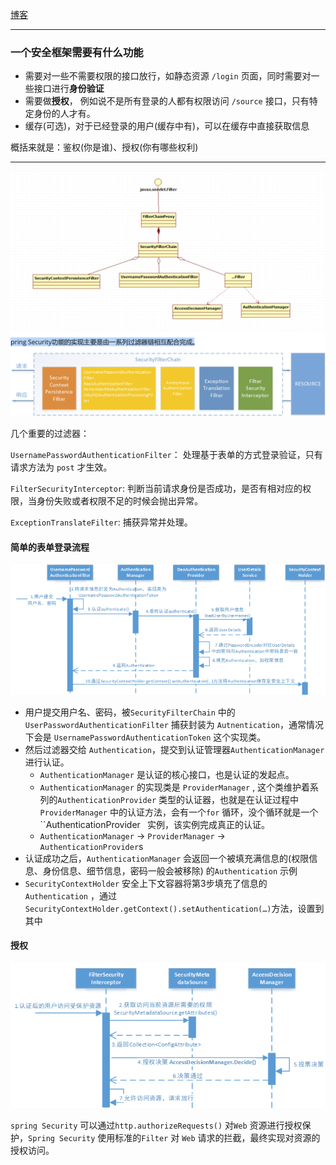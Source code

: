 [博客](https://www.cnblogs.com/zyly/p/12286285.html#_label5)

---

### 一个安全框架需要有什么功能

* 需要对一些不需要权限的接口放行，如静态资源 `/login` 页面，同时需要对一些接口进行**身份验证**
* 需要做**授权**， 例如说不是所有登录的人都有权限访问 `/source` 接口，只有特定身份的人才有。
* 缓存(可选)，对于已经登录的用户(缓存中有)，可以在缓存中直接获取信息

概括来就是：鉴权(你是谁)、授权(你有哪些权利)

---

![a](./pics/ss1.png)

几个重要的过滤器：

`UsernamePasswordAuthenticationFilter`： 处理基于表单的方式登录验证，只有请求方法为 `post` 才生效。

`FilterSecurityInterceptor`: 判断当前请求身份是否成功，是否有相对应的权限，当身份失败或者权限不足的时候会抛出异常。

`ExceptionTranslateFilter`: 捕获异常并处理。



#### 简单的表单登录流程

![a](./pics/ss2.png)

* 用户提交用户名、密码，被`SecurityFilterChain` 中的`UserPasswordAuthenticationFilter` 捕获封装为 `Autnentication`，通常情况下会是 `UsernamePasswordAuthenticationToken` 这个实现类。
* 然后过滤器交给 `Authentication`，提交到认证管理器`AuthenticationManager` 进行认证。
  * `AuthenticationManager` 是认证的核心接口，也是认证的发起点。
  * `AuthenticationManager` 的实现类是 `ProviderManager` , 这个类维护着系列的`AuthenticationProvider` 类型的认证器，也就是在认证过程中`ProviderManager` 中的认证方法，会有一个`for` 循环，没个循环就是一个 ``AuthenticationProvider` ` 实例，该实例完成真正的认证。
  * `AuthenticationManager` -> `ProviderManager` -> `AuthenticationProvider`s
* 认证成功之后，`AuthenticationManager` 会返回一个被填充满信息的(权限信息、身份信息、细节信息，密码一般会被移除) 的`Authentication` 示例
* `SecurityContextHolder` 安全上下文容器将第3步填充了信息的 `Authentication` ，通过 `SecurityContextHolder.getContext().setAuthentication(…)`方法，设置到其中

#### 授权

![a](./pics/ss3.png)

`spring Security` 可以通过`http.authorizeRequests()` 对`Web` 资源进行授权保护，`Spring Security` 使用标准的`Filter` 对 `Web` 请求的拦截，最终实现对资源的授权访问。

